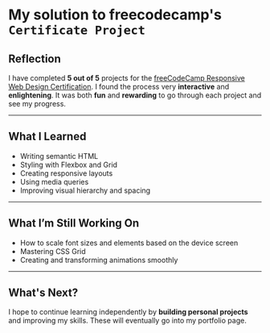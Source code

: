 # My solution to freecodecamp's `Certificate Project`

## Reflection

I have completed **5 out of 5** projects for the [freeCodeCamp Responsive Web Design Certification](https://www.freecodecamp.org/learn/2022/responsive-web-design/). I found the process very **interactive** and **enlightening**. It was both **fun** and **rewarding** to go through each project and see my progress.

---

## What I Learned

- Writing semantic HTML
- Styling with Flexbox and Grid
- Creating responsive layouts
- Using media queries
- Improving visual hierarchy and spacing

---

## What I’m Still Working On

- How to scale font sizes and elements based on the device screen
- Mastering CSS Grid
- Creating and transforming animations smoothly

---

## What's Next?

I hope to continue learning independently by **building personal projects** and improving my skills. These will eventually go into my portfolio page.
